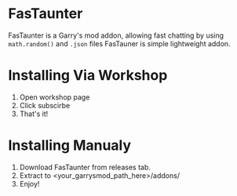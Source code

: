 # FasTaunter
FasTaunter is a Garry's mod addon, allowing fast chatting by using `math.random()` and `.json` files
FasTauner is simple lightweight addon.
# Installing Via Workshop
1. Open workshop page
2. Click subscirbe
3. That's it!
# Installing Manualy
1. Download FasTaunter from releases tab.
2. Extract to <your_garrysmod_path_here>/addons/
3. Enjoy!

